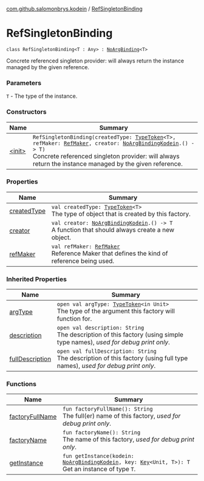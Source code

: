 [com.github.salomonbrys.kodein](../index.md) / [RefSingletonBinding](.)

# RefSingletonBinding

`class RefSingletonBinding<T : Any> : `[`NoArgBinding`](../../com.github.salomonbrys.kodein.bindings/-no-arg-binding/index.md)`<T>`

Concrete referenced singleton provider: will always return the instance managed by the given reference.

### Parameters

`T` - The type of the instance.

### Constructors

| Name | Summary |
|---|---|
| [&lt;init&gt;](-init-.md) | `RefSingletonBinding(createdType: `[`TypeToken`](../-type-token/index.md)`<T>, refMaker: `[`RefMaker`](../-ref-maker/index.md)`, creator: `[`NoArgBindingKodein`](../../com.github.salomonbrys.kodein.bindings/-no-arg-binding-kodein/index.md)`.() -> T)`<br>Concrete referenced singleton provider: will always return the instance managed by the given reference. |

### Properties

| Name | Summary |
|---|---|
| [createdType](created-type.md) | `val createdType: `[`TypeToken`](../-type-token/index.md)`<T>`<br>The type of object that is created by this factory. |
| [creator](creator.md) | `val creator: `[`NoArgBindingKodein`](../../com.github.salomonbrys.kodein.bindings/-no-arg-binding-kodein/index.md)`.() -> T`<br>A function that should always create a new object. |
| [refMaker](ref-maker.md) | `val refMaker: `[`RefMaker`](../-ref-maker/index.md)<br>Reference Maker that defines the kind of reference being used. |

### Inherited Properties

| Name | Summary |
|---|---|
| [argType](../../com.github.salomonbrys.kodein.bindings/-no-arg-binding/arg-type.md) | `open val argType: `[`TypeToken`](../-type-token/index.md)`<in Unit>`<br>The type of the argument this factory will function for. |
| [description](../../com.github.salomonbrys.kodein.bindings/-no-arg-binding/description.md) | `open val description: String`<br>The description of this factory (using simple type names), *used for debug print only*. |
| [fullDescription](../../com.github.salomonbrys.kodein.bindings/-no-arg-binding/full-description.md) | `open val fullDescription: String`<br>The description of this factory (using full type names), *used for debug print only*. |

### Functions

| Name | Summary |
|---|---|
| [factoryFullName](factory-full-name.md) | `fun factoryFullName(): String`<br>The full(er) name of this factory, *used for debug print only*. |
| [factoryName](factory-name.md) | `fun factoryName(): String`<br>The name of this factory, *used for debug print only*. |
| [getInstance](get-instance.md) | `fun getInstance(kodein: `[`NoArgBindingKodein`](../../com.github.salomonbrys.kodein.bindings/-no-arg-binding-kodein/index.md)`, key: `[`Key`](../-kodein/-key/index.md)`<Unit, T>): T`<br>Get an instance of type `T`. |
